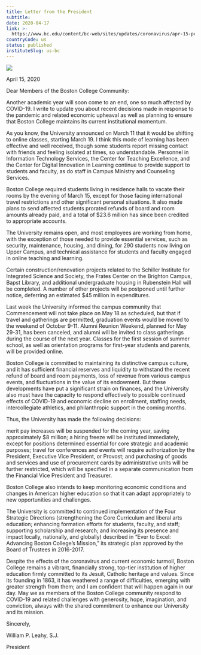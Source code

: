 ```yaml
---
title: Letter from the President
subtitle: 
date: 2020-04-17
link: >-
  https://www.bc.edu/content/bc-web/sites/updates/coronavirus/apr-15-president-letter.html
countryCode: us
status: published
instituteSlug: us-bc
---
```

![](https://www.bc.edu/etc/designs/bc-web/favicon.ico)





April 15, 2020

Dear Members of the Boston College Community:

Another academic year will soon come to an end, one so much affected by COVID-19. I write to update you about recent decisions made in response to the pandemic and related economic upheaval as well as planning to ensure that Boston College maintains its current institutional momentum.

As you know, the University announced on March 11 that it would be shifting to online classes, starting March 19. I think this mode of learning has been effective and well received, though some students report missing contact with friends and feeling isolated at times, so understandable. Personnel in Information Technology Services, the Center for Teaching Excellence, and the Center for Digital Innovation in Learning continue to provide support to students and faculty, as do staff in Campus Ministry and Counseling Services.

Boston College required students living in residence halls to vacate their rooms by the evening of March 15, except for those facing international travel restrictions and other significant personal situations. It also made plans to send affected students prorated refunds of board and room amounts already paid, and a total of $23.6 million has since been credited to appropriate accounts.

The University remains open, and most employees are working from home, with the exception of those needed to provide essential services, such as security, maintenance, housing, and dining, for 290 students now living on Upper Campus, and technical assistance for students and faculty engaged in online teaching and learning.

Certain construction/renovation projects related to the Schiller Institute for Integrated Science and Society, the Frates Center on the Brighton Campus, Bapst Library, and additional undergraduate housing in Rubenstein Hall will be completed. A number of other projects will be postponed until further notice, deferring an estimated $45 million in expenditures.

Last week the University informed the campus community that Commencement will not take place on May 18 as scheduled, but that if travel and gatherings are permitted, graduation events would be moved to the weekend of October 9-11. Alumni Reunion Weekend, planned for May 29-31, has been canceled, and alumni will be invited to class gatherings during the course of the next year. Classes for the first session of summer school, as well as orientation programs for first-year students and parents, will be provided online.

Boston College is committed to maintaining its distinctive campus culture, and it has sufficient financial reserves and liquidity to withstand the recent refund of board and room payments, loss of revenue from various campus events, and fluctuations in the value of its endowment. But these developments have put a significant strain on finances, and the University also must have the capacity to respond effectively to possible continued effects of COVID-19 and economic decline on enrollment, staffing needs, intercollegiate athletics, and philanthropic support in the coming months.

Thus, the University has made the following decisions:

merit pay increases will be suspended for the coming year, saving approximately $8 million; a hiring freeze will be instituted immediately, except for positions determined essential for core strategic and academic purposes; travel for conferences and events will require authorization by the President, Executive Vice President, or Provost; and purchasing of goods and services and use of procurement cards by administrative units will be further restricted, which will be specified in a separate communication from the Financial Vice President and Treasurer.

Boston College also intends to keep monitoring economic conditions and changes in American higher education so that it can adapt appropriately to new opportunities and challenges.

The University is committed to continued implementation of the Four Strategic Directions (strengthening the Core Curriculum and liberal arts education; enhancing formation efforts for students, faculty, and staff; supporting scholarship and research; and increasing its presence and impact locally, nationally, and globally) described in “Ever to Excel: Advancing Boston College’s Mission,” its strategic plan approved by the Board of Trustees in 2016-2017.

Despite the effects of the coronavirus and current economic turmoil, Boston College remains a vibrant, financially strong, top-tier institution of higher education firmly committed to its Jesuit, Catholic heritage and values. Since its founding in 1863, it has weathered a range of difficulties, emerging with greater strength from them; and I am confident that will happen again in our day. May we as members of the Boston College community respond to COVID-19 and related challenges with generosity, hope, imagination, and conviction, always with the shared commitment to enhance our University and its mission.

Sincerely,

William P. Leahy, S.J.

President